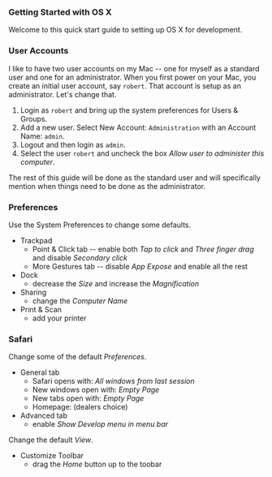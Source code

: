### Getting Started with OS X

Welcome to this quick start guide to setting up OS X for development.

### User Accounts

I like to have two user accounts on my Mac -- one for myself as a standard user and one for an administrator.
When you first power on your Mac, you create an initial user account, say `robert`.
That account is setup as an administrator.  Let's change that.

1. Login as `robert` and bring up the system preferences for Users & Groups.
2. Add a new user.  Select New Account: `Administration` with an Account Name: `admin`.
3. Logout and then login as `admin`.
4. Select the user `robert` and uncheck the box *Allow user to administer this computer*.

The rest of this guide will be done as the standard user and will specifically mention
when things need to be done as the administrator.

### Preferences

Use the System Preferences to change some defaults.

* Trackpad
    * Point & Click tab -- enable both *Tap to click* and *Three finger drag* and disable *Secondary click*
    * More Gestures tab -- disable *App Expose* and enable all the rest
* Dock
    * decrease the *Size* and increase the *Magnification*
* Sharing
    * change the *Computer Name*
* Print & Scan
    * add your printer

### Safari

Change some of the default *Preferences*.

* General tab
    * Safari opens with: *All windows from last session*
    * New windows open with: *Empty Page*
    * New tabs open with: *Empty Page*
    * Homepage: (dealers choice)
* Advanced tab
    * enable *Show Develop menu in menu bar*

Change the default *View*.

* Customize Toolbar
    * drag the *Home* button up to the toobar


